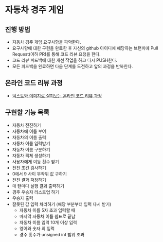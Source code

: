 # 자동차 경주 게임
## 진행 방법
* 자동차 경주 게임 요구사항을 파악한다.
* 요구사항에 대한 구현을 완료한 후 자신의 github 아이디에 해당하는 브랜치에 Pull Request(이하 PR)를 통해 코드 리뷰 요청을 한다.
* 코드 리뷰 피드백에 대한 개선 작업을 하고 다시 PUSH한다.
* 모든 피드백을 완료하면 다음 단계를 도전하고 앞의 과정을 반복한다.

## 온라인 코드 리뷰 과정
* [텍스트와 이미지로 살펴보는 온라인 코드 리뷰 과정](https://github.com/next-step/nextstep-docs/tree/master/codereview)

## 구현할 기능 목록
* 자동차 전진하기
* 자동차에 이름 부여
* 자동차의 이름 출력
* 자동차 이름 입력받기
* 자동차 이름 구분하기
* 자동차 객체 생성하기
* 사용자에게 이동 횟수 받기
* 전진 조건 검사하기
* 0에서 9 사이 무작위 값 구하기
* 전진 결과 저장하기
* 매 턴마다 실행 결과 출력하기
* 경주 우승자 리스트업 하기
* 우승자 출력
* 잘못된 값 입력 처리하기 (해당 부분부터 입력 다시 받기)
  * 자동차 이름 5자 초과 입력할 때
  * 마지막 자동차 이름 쉼표로 끝남
  * 자동차 이름 입력 10개 이상 입력
  * 영어와 숫자 외 입력
  * 경주 횟수가 unsigned int 범위 초과